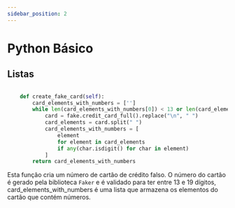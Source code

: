 ```yaml
---
sidebar_position: 2
---
```


# Python Básico

## Listas

```python	

    def create_fake_card(self):
        card_elements_with_numbers = ['']
        while len(card_elements_with_numbers[0]) < 13 or len(card_elements_with_numbers[0]) > 19:
            card = fake.credit_card_full().replace("\n", " ")
            card_elements = card.split(" ")
            card_elements_with_numbers = [
                element
                for element in card_elements
                if any(char.isdigit() for char in element)
            ]
        return card_elements_with_numbers

```

Esta função cria um número de cartão de crédito falso. O número do cartão é gerado pela biblioteca `Faker` e é validado para ter entre 13 e 19 dígitos, card_elements_with_numbers é uma lista que armazena os elementos do cartão que contém números.